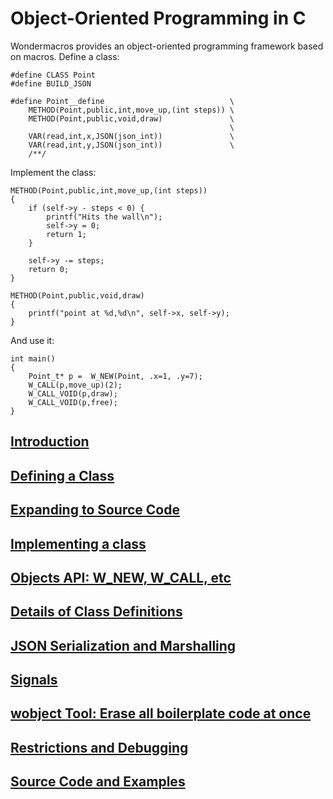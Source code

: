 # Object-Oriented Programming in C

Wondermacros provides an object-oriented programming framework based on macros.
Define a class:
```
#define CLASS Point
#define BUILD_JSON

#define Point__define                            \
    METHOD(Point,public,int,move_up,(int steps)) \
    METHOD(Point,public,void,draw)               \
                                                 \
    VAR(read,int,x,JSON(json_int))               \
    VAR(read,int,y,JSON(json_int))               \
    /**/
```
Implement the class:
```
METHOD(Point,public,int,move_up,(int steps))
{
    if (self->y - steps < 0) {
        printf("Hits the wall\n");
        self->y = 0;
        return 1;
    }

    self->y -= steps;
    return 0;
}

METHOD(Point,public,void,draw)
{
    printf("point at %d,%d\n", self->x, self->y);
}
```
And use it:
```
int main()
{
    Point_t* p =  W_NEW(Point, .x=1, .y=7);
    W_CALL(p,move_up)(2);
    W_CALL_VOID(p,draw);
    W_CALL_VOID(p,free);
}
```
## [Introduction](https://github.com/plainC/wondermacros/blob/master/docs/objects_introduction.md)
## [Defining a Class](https://github.com/plainC/wondermacros/blob/master/docs/objects_class.md)
## [Expanding to Source Code](https://github.com/plainC/wondermacros/blob/master/docs/objects_code.md)
## [Implementing a class](https://github.com/plainC/wondermacros/blob/master/docs/objects_implementing.md)
## [Objects API: W_NEW, W_CALL, etc](https://github.com/plainC/wondermacros/blob/master/docs/objects_api.md)
## [Details of Class Definitions](https://github.com/plainC/wondermacros/blob/master/docs/objects_details.md)
## [JSON Serialization and Marshalling](https://github.com/plainC/wondermacros/blob/master/docs/objects_json.md)
## [Signals](https://github.com/plainC/wondermacros/blob/master/docs/objects_signals.md)
## [wobject Tool: Erase all boilerplate code at once](https://github.com/plainC/wondermacros/blob/master/docs/objects_wobject.md)
## [Restrictions and Debugging](https://github.com/plainC/wondermacros/blob/master/docs/objects_restrictions.md)
## [Source Code and Examples](https://github.com/plainC/wondermacros/blob/master/docs/objects_examples.md)



